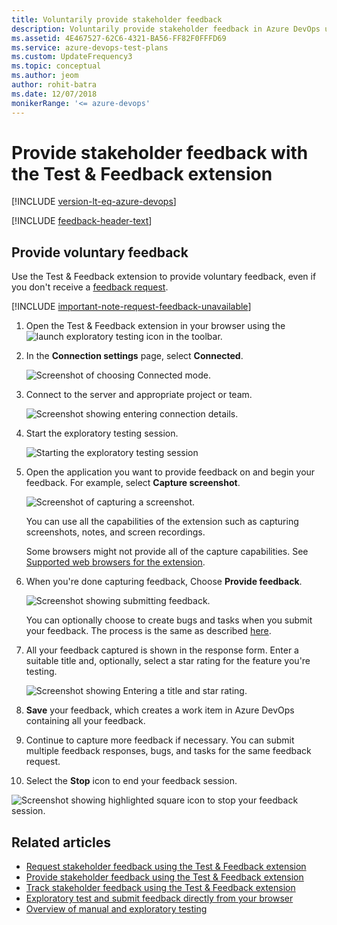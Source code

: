 ```yaml
---
title: Voluntarily provide stakeholder feedback
description: Voluntarily provide stakeholder feedback in Azure DevOps using the Exploratory Testing browser extension when you want to test your applications.
ms.assetid: 4E467527-62C6-4321-BA56-FF82F0FFFD69
ms.service: azure-devops-test-plans
ms.custom: UpdateFrequency3
ms.topic: conceptual
ms.author: jeom
author: rohit-batra
ms.date: 12/07/2018
monikerRange: '<= azure-devops'
---
```


# Provide stakeholder feedback with the Test & Feedback extension

[!INCLUDE [version-lt-eq-azure-devops](../includes/version-lt-eq-azure-devops.md)] 

[!INCLUDE [feedback-header-text](includes/feedback-header-text.md)] 

<a name="voluntary"></a>

## Provide voluntary feedback  

Use the Test & Feedback extension to provide voluntary feedback, even if you don't receive a  [feedback request](request-stakeholder-feedback.md#request). 

[!INCLUDE [important-note-request-feedback-unavailable](includes/important-note-request-feedback-unavailable.md)]

1. Open the Test & Feedback extension in your browser using the ![launch exploratory testing](media/shared/exp-test-icon.png) icon in the toolbar. 

2. In the **Connection settings** page, select **Connected**.
 
   ![Screenshot of choosing Connected mode.](media/shared/connectedmode-01.png)
 
3. Connect to the server and appropriate project or team.
 
   ![Screenshot showing entering connection details.](media/shared/connectedmode-02.png)

4. Start the exploratory testing session.

   ![Starting the exploratory testing session](media/voluntary-stakeholder-feedback/voluntary-stakeholder-feedback-26.png)

5. Open the application you want to provide feedback on and begin your feedback. For example, select **Capture screenshot**.
 
   ![Screenshot of capturing a screenshot.](media/voluntary-stakeholder-feedback/voluntary-stakeholder-feedback-27.png)

   You can use all the capabilities of the extension such as capturing screenshots, notes, and screen recordings.

   Some browsers might not provide all of the capture capabilities. See [Supported web browsers for the extension](perform-exploratory-tests.md#browser-support).
 
6. When you're done capturing feedback, Choose **Provide feedback**.

   ![Screenshot showing submitting feedback.](media/shared/provide-stakeholder-feedback-08.png)

   You can optionally choose to create bugs and tasks when you 
   submit your feedback. The process is the same as described 
   [here](connected-mode-exploratory-testing.md#create-bugs).
 
7. All your feedback captured is shown in the response form. Enter a suitable title and, optionally, select a star rating for the feature you're testing. 

   ![Screenshot showing Entering a title and star rating.](media/shared/provide-stakeholder-feedback-09.png)

8. **Save** your feedback, which creates a work item in Azure DevOps containing all your feedback.
 
9. Continue to capture more feedback if necessary. You can submit multiple feedback responses, bugs, and tasks for the same feedback request. 

10. Select the **Stop** icon to end your feedback session. 
     
   ![Screenshot showing highlighted square icon to stop your feedback session.](media/shared/provide-stakeholder-feedback-12.png)

## Related articles

* [Request stakeholder feedback using the Test &amp; Feedback extension](request-stakeholder-feedback.md#request)
* [Provide stakeholder feedback using the Test &amp; Feedback extension](provide-stakeholder-feedback.md#provide)
* [Track stakeholder feedback using the Test &amp; Feedback extension](track-stakeholder-feedback.md#track)
* [Exploratory test and submit feedback directly from your browser](perform-exploratory-tests.md)
* [Overview of manual and exploratory testing](index.yml)
